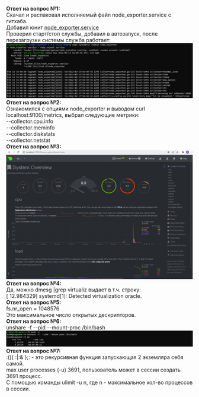 **Ответ на вопрос №1:**  
Скачал и распаковал исполняемый файл node_exporter.service с гитхаба.  
Добавил юнит [node_exporter.service](node_exporter.service)  
Проверил старт/стоп службы, добавил в автозапуск, после перезагрузки системы служба работает:  
![OS answer 2](node_exporter_status.PNG)
**Ответ на вопрос №2:**  
 Ознакомился  с опциями node_exporter и выводом curl localhost:9100/metrics, выбрал следующие метрики:  
--collector.cpu.info  
--collector.meminfo  
--collector.diskstats  
--collector.netstat  
**Ответ на вопрос №3:**  
![OS answer 3](vagrant_netdata.PNG)
**Ответ на вопрос №4:**  
Да, можно dmesg |grep virtualiz выдает в т.ч. строку:  
[   12.984329] systemd[1]: Detected virtualization oracle.  
**Ответ на вопрос №5:**  
fs.nr_open = 1048576  
Это максимальное число открытых дескрипторов.  
**Ответ на вопрос №6:**  
unshare -f  --pid --mount-proc /bin/bash  
![OS answer 4](namespace.PNG)
**Ответ на вопрос №7:**  
:(){ :|:& };: - это рекурсивная функция запускающая 2 экземляра себя самой.  
max user processes (-u) 3691, пользователь может в сессии создать 3691 процесс.  
С помощью команды ulimit -u n, где n - максимальное кол-во процессов в сессии.